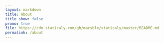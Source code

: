 ```yaml
---
layout: markdown
title: About
title_show: false
promo: true
file: https://cdn.staticaly.com/gh/marsble/staticaly/master/README.md
permalink: /about
---
```

